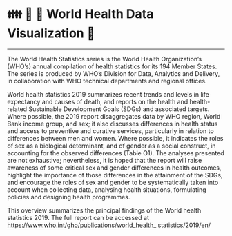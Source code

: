 # 👪 👬 👭 World Health Data Visualization 🌇
----------------------------------------------------

The World Health Statistics series is the World Health
Organization’s (WHO’s) annual compilation of health
statistics for its 194 Member States. The series is produced
by WHO’s Division for Data, Analytics and Delivery, in
collaboration with WHO technical departments and regional
offices.

World health statistics 2019 summarizes recent trends and
levels in life expectancy and causes of death, and reports
on the health and health-related Sustainable Development
Goals (SDGs) and associated targets. Where possible, the
2019 report disaggregates data by WHO region, World
Bank income group, and sex; it also discusses differences in
health status and access to preventive and curative services,
particularly in relation to differences between men and
women. Where possible, it indicates the roles of sex as a
biological determinant, and of gender as a social construct,
in accounting for the observed differences (Table O1).
The analyses presented are not exhaustive; nevertheless, it
is hoped that the report will raise awareness of some critical
sex and gender differences in health outcomes, highlight
the importance of those differences in the attainment
of the SDGs, and encourage the roles of sex and gender
to be systematically taken into account when collecting
data, analysing health situations, formulating policies and
designing health programmes.

This overview summarizes the principal findings of the
World health statistics 2019. The full report can be accessed
at https://www.who.int/gho/publications/world_health_
statistics/2019/en/

